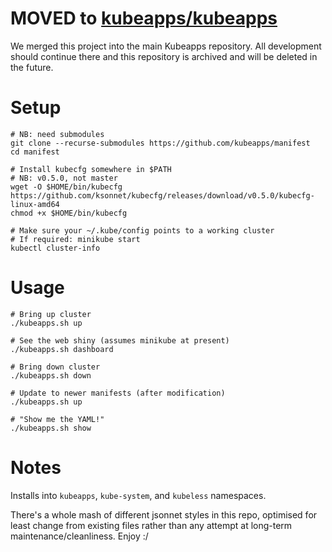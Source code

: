 # MOVED to [kubeapps/kubeapps](https://github.com/kubeapps/kubeapps/tree/master/manifests)

We merged this project into the main Kubeapps repository. All development should continue there and this repository is archived and will be deleted in the future.

# Setup

```
# NB: need submodules
git clone --recurse-submodules https://github.com/kubeapps/manifest
cd manifest

# Install kubecfg somewhere in $PATH
# NB: v0.5.0, not master
wget -O $HOME/bin/kubecfg https://github.com/ksonnet/kubecfg/releases/download/v0.5.0/kubecfg-linux-amd64
chmod +x $HOME/bin/kubecfg

# Make sure your ~/.kube/config points to a working cluster
# If required: minikube start
kubectl cluster-info
```

# Usage

```
# Bring up cluster
./kubeapps.sh up

# See the web shiny (assumes minikube at present)
./kubeapps.sh dashboard

# Bring down cluster
./kubeapps.sh down

# Update to newer manifests (after modification)
./kubeapps.sh up

# "Show me the YAML!"
./kubeapps.sh show
```

# Notes

Installs into `kubeapps`, `kube-system`, and `kubeless` namespaces.

There's a whole mash of different jsonnet styles in this repo,
optimised for least change from existing files rather than any attempt
at long-term maintenance/cleanliness.  Enjoy :/
